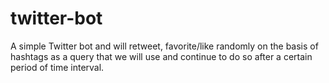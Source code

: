 # twitter-bot
A simple Twitter bot and will retweet, favorite/like randomly on the basis of hashtags as a query that we will use and continue to do so after a certain period of time interval.

